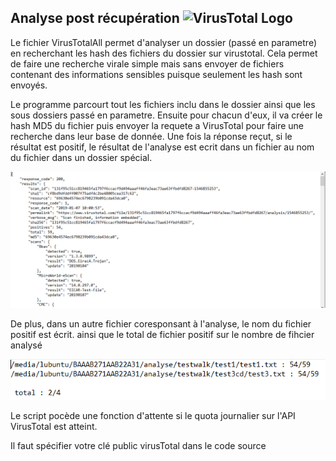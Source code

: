 ## Analyse post récupération ![VirusTotal Logo](https://pbs.twimg.com/profile_images/903041019331174400/BIaetD1J_400x400.jpg)

Le fichier VirusTotalAll permet d'analyser un dossier (passé en parametre) en recherchant les hash des fichiers du dossier sur virustotal. Cela permet de faire une recherche virale simple mais sans envoyer de fichiers contenant des informations sensibles puisque seulement les hash sont envoyés. 

Le programme parcourt tout les fichiers inclu dans le dossier ainsi que les sous dossiers passé en parametre. Ensuite pour chacun d'eux, il va créer le hash MD5 du fichier puis envoyer la requete a VirusTotal pour faire une recherche dans leur base de donnée. Une fois la réponse reçut, si le résultat est positif, le résultat de l'analyse est ecrit dans un fichier au nom du fichier dans un dossier spécial.

![Résultat par fichier](https://github.com/hubos89/ProjectForensic/blob/master/Analyse%20post%20R%C3%A9cup%C3%A9ration/TestVirusTotalRes.PNG)

De plus, dans un autre fichier coresponsant à l'analyse, le nom du fichier positif est écrit. ainsi que le total de fichier positif sur le nombre de fihcier analysé

![Ficheir de résultat général](https://github.com/hubos89/ProjectForensic/blob/master/Analyse%20post%20R%C3%A9cup%C3%A9ration/TestVirusTotal.PNG)

Le script pocède une fonction d'attente si le quota journalier sur l'API VirusTotal est atteint.

Il faut spécifier votre clé public virusTotal dans le code source
